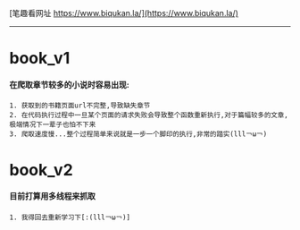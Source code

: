 [笔趣看网址 https://www.biqukan.la/](https://www.biqukan.la/)

---

# book_v1

#### 在爬取章节较多的小说时容易出现:

```
1. 获取到的书籍页面url不完整,导致缺失章节
2. 在代码执行过程中一旦某个页面的请求失败会导致整个函数重新执行,对于篇幅较多的文章,极端情况下一辈子也怕不下来
3. 爬取速度慢...整个过程简单来说就是一步一个脚印的执行,非常的踏实(lll￢ω￢)
```

# book_v2

#### 目前打算用多线程来抓取

```
1. 我得回去重新学习下[:(lll￢ω￢)]
```
